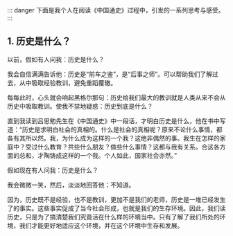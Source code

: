 <PageHeader content="中国通史" />

::: danger
下面是我个人在阅读《中国通史》过程中，引发的一系列思考与感受。
:::

## 1. 历史是什么？

以前，假如有人问我：历史是什么？

我会自信满满告诉他：历史是“前车之鉴”，是“后事之师”。可以帮助我们了解过去，从中吸取经验教训，避免重蹈覆辙。

每每此时，心头就会响起黑格尔那句：历史给我们最大的教训就是人类从来不会从历史中吸取教训。使我不禁地疑惑：历史到底是什么？

直到我读到吕思勉先生在《中国通史》中一段话，才明白历史是什么，他在书中写道：“历史是求明白社会的真相的。什么是社会的真相呢？原来不论什么事情，都各有其所以然。我，为什么成为这样的一个我？这绝非偶然的事。我生在怎样的家庭中？受过什么教育？共些什么朋友？做些什么事情？这都与我有关系。合这各方面的总和，才陶铸成这样的一个我。个人如此，国家社会亦然。”

假如现在有人问我：历史是什么？

我会微微一笑，然后，淡淡地回答他：不知道。

因为，历史既不是经验，也不是教训，更加不是我们的老师，历史是一堆已经发生了的事实。这些事实促成了当今社会形成，也就是我们的生存环境。因此，我们读历史，只是为了搞清楚我们究竟活在什么样的环境当中。只有了解了我们所处的环境，我们才能更好地适应这个环境，并在这个环境中生存和发展。
